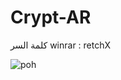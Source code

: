 # Crypt-AR
كلمة السر winrar : retchX


![poh](https://github.com/user-attachments/assets/2c992715-6172-4f7f-89ba-1dc2cdc0d0f8)

